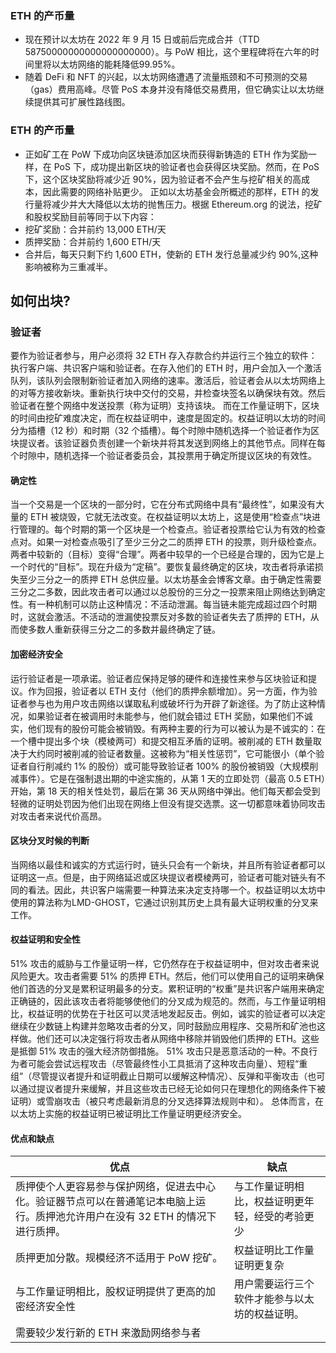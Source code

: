 ### ETH 的产币量

* 现在预计以太坊在 2022 年 9 月 15 日或前后完成合并（TTD 58750000000000000000000）。与 PoW 相比，这个里程碑将在六年的时间里将以太坊网络的能耗降低99.95%。
* 随着 DeFi 和 NFT 的兴起，以太坊网络遭遇了流量瓶颈和不可预测的交易（gas）费用高峰。尽管 PoS 本身并没有降低交易费用，但它确实让以太坊继续提供其可扩展性路线图。

### ETH 的产币量

* 正如矿工在 PoW 下成功向区块链添加区块而获得新铸造的 ETH 作为奖励一样，在 PoS 下，成功提出新区块的验证者也会获得区块奖励。然而，在 PoS 下，这个区块奖励将减少近 90%，因为验证者不会产生与挖矿相关的高成本，因此需要的网络补贴更少。
正如以太坊基金会所概述的那样，ETH 的发行量将减少并大大降低以太坊的抛售压力。根据 Ethereum.org 的说法，挖矿和股权奖励目前等同于以下内容：
* 挖矿奖励：合并前约 13,000 ETH/天
* 质押奖励：合并前约 1,600 ETH/天
* 合并后，每天只剩下约 1,600 ETH，使新的 ETH 发行总量减少约 90%,这种影响被称为三重减半。

##   如何出块?

### 验证者

要作为验证者参与，用户必须将 32 ETH 存入存款合约并运行三个独立的软件：执行客户端、共识客户端和验证者。在存入他们的 ETH 时，用户会加入一个激活队列，该队列会限制新验证者加入网络的速率。激活后，验证者会从以太坊网络上的对等方接收新块。重新执行块中交付的交易，并检查块签名以确保块有效。然后验证者在整个网络中发送投票（称为证明）支持该块。
而在工作量证明下，区块的时间由挖矿难度决定，而在权益证明中，速度是固定的。权益证明以太坊的时间分为插槽（12 秒）和时期（32 个插槽）。每个时隙中随机选择一个验证者作为区块提议者。该验证器负责创建一个新块并将其发送到网络上的其他节点。同样在每个时隙中，随机选择一个验证者委员会，其投票用于确定所提议区块的有效性。

#### 确定性
当一个交易是一个区块的一部分时，它在分布式网络中具有“最终性”，如果没有大量的 ETH 被烧毁，它就无法改变。在权益证明以太坊上，这是使用“检查点”块进行管理的。每个时期的第一个区块是一个检查点。验证者投票给它认为有效的检查点对。如果一对检查点吸引了至少三分之二的质押 ETH 的投票，则升级检查点。两者中较新的（目标）变得“合理”。两者中较早的一个已经是合理的，因为它是上一个时代的“目标”。现在升级为“定稿”。要恢复最终确定的区块，攻击者将承诺损失至少三分之一的质押 ETH 总供应量。以太坊基金会博客文章。由于确定性需要三分之二多数，因此攻击者可以通过以总股份的三分之一投票来阻止网络达到确定性。有一种机制可以防止这种情况：不活动泄漏。每当链未能完成超过四个时期时，这就会激活。不活动的泄漏使投票反对多数的验证者失去了质押的 ETH，从而使多数人重新获得三分之二的多数并最终确定了链。

#### 加密经济安全
运行验证者是一项承诺。验证者应保持足够的硬件和连接性来参与区块验证和提议。作为回报，验证者以 ETH 支付（他们的质押余额增加）。另一方面，作为验证者参与也为用户攻击网络以谋取私利或破坏行为开辟了新途径。为了防止这种情况，如果验证者在被调用时未能参与，他们就会错过 ETH 奖励，如果他们不诚实，他们现有的股份可能会被销毁。有两种主要的行为可以被认为是不诚实的：在一个槽中提出多个块（模棱两可）和提交相互矛盾的证明。被削减的 ETH 数量取决于大约同时被削减的验证者数量。这被称为“相关性惩罚”，它可能很小（单个验证者自行削减约 1% 的股份）或可能导致验证者 100% 的股份被销毁（大规模削减事件）。它是在强制退出期的中途实施的，从第 1 天的立即处罚（最高 0.5 ETH）开始，第 18 天的相关性处罚，最后在第 36 天从网络中弹出。他们每天都会受到轻微的证明处罚因为他们出现在网络上但没有提交选票。这一切都意味着协同攻击对攻击者来说代价高昂。

#### 区块分叉时候的判断
当网络以最佳和诚实的方式运行时，链头只会有一个新块，并且所有验证者都可以证明这一点。但是，由于网络延迟或区块提议者模棱两可，验证者可能对链头有不同的看法。因此，共识客户端需要一种算法来决定支持哪一个。权益证明以太坊中使用的算法称为LMD-GHOST，它通过识别其历史上具有最大证明权重的分叉来工作。

#### 权益证明和安全性
51% 攻击的威胁与工作量证明一样，它仍然存在于权益证明中，但对攻击者来说风险更大。攻击者需要 51% 的质押 ETH。然后，他们可以使用自己的证明来确保他们首选的分叉是累积证明最多的分支。累积证明的“权重”是共识客户端用来确定正确链的，因此该攻击者将能够使他们的分叉成为规范的。然而，与工作量证明相比，权益证明的优势在于社区可以灵活地发起反击。例如，诚实的验证者可以决定继续在少数链上构建并忽略攻击者的分叉，同时鼓励应用程序、交易所和矿池也这样做。他们还可以决定强行将攻击者从网络中移除并销毁他们质押的 ETH。这些是抵御 51% 攻击的强大经济防御措施。
51% 攻击只是恶意活动的一种。不良行为者可能会尝试远程攻击（尽管最终性小工具抵消了这种攻击向量）、短程“重组”（尽管提议者提升和证明截止日期可以缓解这种情况）、反弹和平衡攻击（也可以通过提议者提升来缓解，并且这些攻击已经无论如何只在理想化的网络条件下被证明）或雪崩攻击（被只考虑最新消息的分叉选择算法规则中和）。
总体而言，在以太坊上实施的权益证明已被证明比工作量证明更经济安全。

#### 优点和缺点
|  优点   | 缺点  |
| ----| ---- | 
|质押使个人更容易参与保护网络，促进去中心化。验证器节点可以在普通笔记本电脑上运行。质押池允许用户在没有 32 ETH 的情况下进行质押。|与工作量证明相比，权益证明更年轻，经受的考验更少|
| 质押更加分散。规模经济不适用于 PoW 挖矿。|权益证明比工作量证明更复杂| 
| 与工作量证明相比，股权证明提供了更高的加密经济安全性|用户需要运行三个软件才能参与以太坊的权益证明。|
| 需要较少发行新的 ETH 来激励网络参与者| |